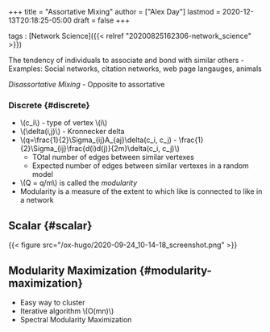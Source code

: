 +++
title = "Assortative Mixing"
author = ["Alex Day"]
lastmod = 2020-12-13T20:18:25-05:00
draft = false
+++

tags
: [Network Science]({{< relref "20200825162306-network_science" >}})


The tendency of individuals to associate and bond with similar others
    -   Examples: Social networks, citation networks, web page langauges, animals

_Disassortative Mixing_ - Opposite to assortative


### Discrete {#discrete}

-   \\(c\_i\\) - type of vertex \\(i\\)
-   \\(\delta(i,j)\\) - Kronnecker delta
-   \\(q=\frac{1}{2}\Sigma\_{ij}A\_{aj}\delta(c\_i, c\_j) - \frac{1}{2}\Sigma\_{ij}\frac{d(i)d(j)}{2m}\delta(c\_i, c\_j)\\)
    -   TOtal number of edges between similar vertexes
    -   Expected number of edges between similar vertexes in a random model
-   \\(Q = q/m\\) is called the _modularity_
-   Modularity is a measure of the extent to which like is connected to like in a network


## Scalar {#scalar}

{{< figure src="/ox-hugo/2020-09-24_10-14-18_screenshot.png" >}}


## Modularity Maximization {#modularity-maximization}

-   Easy way to cluster
-   Iterative algorithm \\(O(mn)\\)
-   Spectral Modularity Maximization
